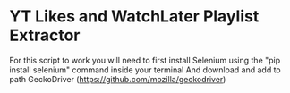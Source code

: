 # YT Likes and WatchLater Playlist Extractor
For this script to work you will need to first install Selenium using the "pip install selenium" command inside your terminal
    And download and add to path GeckoDriver (https://github.com/mozilla/geckodriver)
